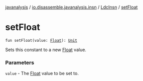 [javanalysis](../../index.md) / [io.disassemble.javanalysis.insn](../index.md) / [LdcInsn](index.md) / [setFloat](./set-float.md)

# setFloat

`fun setFloat(value: `[`Float`](https://kotlinlang.org/api/latest/jvm/stdlib/kotlin/-float/index.html)`): `[`Unit`](https://kotlinlang.org/api/latest/jvm/stdlib/kotlin/-unit/index.html)

Sets this constant to a new [Float](https://kotlinlang.org/api/latest/jvm/stdlib/kotlin/-float/index.html) value.

### Parameters

`value` - The [Float](https://kotlinlang.org/api/latest/jvm/stdlib/kotlin/-float/index.html) value to be set to.